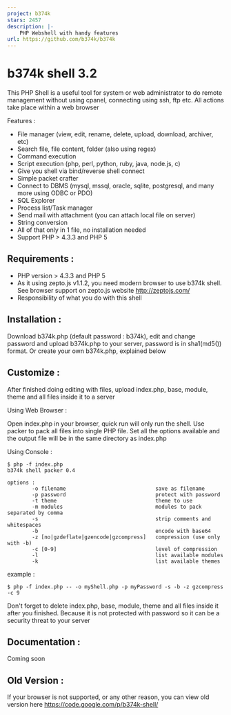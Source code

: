 ```yaml
---
project: b374k
stars: 2457
description: |-
    PHP Webshell with handy features
url: https://github.com/b374k/b374k
---
```


# b374k shell 3.2
This PHP Shell is a useful tool for system or web administrator to do remote management without using cpanel, connecting using ssh, ftp etc. All actions take place within a web browser

Features : 
 * File manager (view, edit, rename, delete, upload, download, archiver, etc)
 * Search file, file content, folder (also using regex)
 * Command execution
 * Script execution (php, perl, python, ruby, java, node.js, c)
 * Give you shell via bind/reverse shell connect
 * Simple packet crafter
 * Connect to DBMS (mysql, mssql, oracle, sqlite, postgresql, and many more using ODBC or PDO)
 * SQL Explorer
 * Process list/Task manager
 * Send mail with attachment (you can attach local file on server)
 * String conversion
 * All of that only in 1 file, no installation needed
 * Support PHP > 4.3.3 and PHP 5

## Requirements :
 * PHP version > 4.3.3 and PHP 5
 * As it using zepto.js v1.1.2, you need modern browser to use b374k shell. See browser support on zepto.js website http://zeptojs.com/
 * Responsibility of what you do with this shell
 
## Installation :
Download b374k.php (default password : b374k), edit and change password and upload b374k.php to your server, password is in sha1(md5()) format. Or create your own b374k.php, explained below

## Customize :
After finished doing editing with files, upload index.php, base, module, theme and all files inside it to a server

Using Web Browser :

Open index.php in your browser, quick run will only run the shell. Use packer to pack all files into single PHP file. Set all the options available and the output file will be in the same directory as index.php

Using Console :
```
$ php -f index.php
b374k shell packer 0.4

options :
        -o filename                             save as filename
        -p password                             protect with password
        -t theme                                theme to use
        -m modules                              modules to pack separated by comma
        -s                                      strip comments and whitespaces
        -b                                      encode with base64
        -z [no|gzdeflate|gzencode|gzcompress]   compression (use only with -b)
        -c [0-9]                                level of compression
        -l                                      list available modules
        -k                                      list available themes
```
example :
```
$ php -f index.php -- -o myShell.php -p myPassword -s -b -z gzcompress -c 9
```
Don't forget to delete index.php, base, module, theme and all files inside it after you finished. Because it is not protected with password so it can be a security threat to your server

## Documentation :
Coming soon

## Old Version :
If your browser is not supported, or any other reason, you can view old version here
https://code.google.com/p/b374k-shell/

